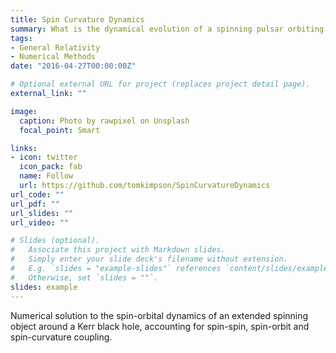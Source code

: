 ```yaml
---
title: Spin Curvature Dynamics
summary: What is the dynamical evolution of a spinning pulsar orbiting a spinning black hole?
tags:
- General Relativity
- Numerical Methods
date: "2016-04-27T00:00:00Z"

# Optional external URL for project (replaces project detail page).
external_link: ""

image:
  caption: Photo by rawpixel on Unsplash
  focal_point: Smart

links:
- icon: twitter
  icon_pack: fab
  name: Follow
  url: https://github.com/tomkimpson/SpinCurvatureDynamics
url_code: ""
url_pdf: ""
url_slides: ""
url_video: ""

# Slides (optional).
#   Associate this project with Markdown slides.
#   Simply enter your slide deck's filename without extension.
#   E.g. `slides = "example-slides"` references `content/slides/example-slides.md`.
#   Otherwise, set `slides = ""`.
slides: example
---
```


Numerical solution to the spin-orbital dynamics of an extended spinning object around a Kerr black hole, accounting for spin-spin, spin-orbit and spin-curvature coupling.